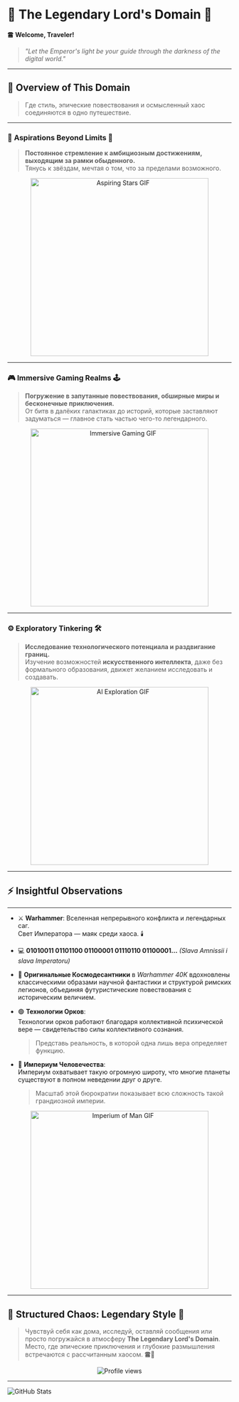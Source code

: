 # 👑 The Legendary Lord's Domain 👑

🖀 **Welcome, Traveler!**

> *"Let the Emperor's light be your guide through the darkness of the digital world."*

---

## 🌌 **Overview of This Domain**

> Где стиль, эпические повествования и осмысленный хаос соединяются в одно путешествие.

---

### 💭 **Aspirations Beyond Limits** 💫
> **Постоянное стремление к амбициозным достижениям, выходящим за рамки обыденного.**  
> Тянусь к звёздам, мечтая о том, что за пределами возможного.

<p align="center">
  <img src="https://media.giphy.com/media/3ov9k9AyzTi6Eldxe0/giphy.gif" alt="Aspiring Stars GIF" width="400">
</p>

---

### 🎮 **Immersive Gaming Realms** 🕹️
> **Погружение в запутанные повествования, обширные миры и бесконечные приключения.**  
> От битв в далёких галактиках до историй, которые заставляют задуматься — главное стать частью чего-то легендарного.

<p align="center">
  <img src="https://media.giphy.com/media/xUOxf0p8lwE6m9xrW0/giphy.gif" alt="Immersive Gaming GIF" width="400">
</p>

---

### ⚙️ **Exploratory Tinkering** 🛠️
> **Исследование технологического потенциала и раздвигание границ.**  
> Изучение возможностей **искусственного интеллекта**, даже без формального образования, движет желанием исследовать и создавать.

<p align="center">
  <img src="https://media.giphy.com/media/3o7TKtnuHOHHUjR38Y/giphy.gif" alt="AI Exploration GIF" width="400">
</p>

---

## ⚡ **Insightful Observations**

---

- ⚔️ **Warhammer**: Вселенная непрерывного конфликта и легендарных саг.  
  Свет Императора — маяк среди хаоса. 🕯️

- 💻 **01010011 01101100 01100001 01110110 01100001...** *(Slava Amnissii i slava Imperatoru)*

- 🦾 **Оригинальные Космодесантники** в *Warhammer 40K* вдохновлены классическими образами научной фантастики и структурой римских легионов, объединяя футуристические повествования с историческим величием.

- 🟢 **Технологии Орков**:  
  Технологии орков работают благодаря коллективной психической вере — свидетельство силы коллективного сознания.  
  > Представь реальность, в которой одна лишь вера определяет функцию.

- 🌌 **Империум Человечества**:  
  Империум охватывает такую огромную широту, что многие планеты существуют в полном неведении друг о друге.  
  > Масштаб этой бюрократии показывает всю сложность такой грандиозной империи.

<p align="center">
  <img src="https://media.giphy.com/media/3o6fIVLfONc7SJUwOc/giphy.gif" alt="Imperium of Man GIF" width="400">
</p>

---

## 🎉 **Structured Chaos: Legendary Style** 🎉

> Чувствуй себя как дома, исследуй, оставляй сообщения или просто погружайся в атмосферу **The Legendary Lord's Domain**.  
> Место, где эпические приключения и глубокие размышления встречаются с рассчитанным хаосом. 🖀👑

<p align="center">
  <img src="https://komarev.com/ghpvc/?username=your_username&style=flat-square&color=blue" alt="Profile views">
</p>

---

![GitHub Stats](https://github-readme-stats.vercel.app/api?username=your_username&show_icons=true&theme=radical)

